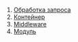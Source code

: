 1. [Обработка запроса](request-processing.md)
2. [Контейнер](container.md)
3. [Middleware](middleware.md)
4. [Модуль](module.md)
